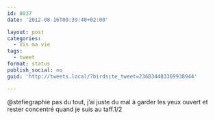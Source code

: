 ```yaml
---
id: 8037
date: '2012-08-16T09:39:40+02:00'

layout: post
categories:
  - Vis ma vie
tags:
  - tweet
format: status
publish_social: no
guid: 'http://tweets.local/?birdsite_tweet=236034483369938944'

---
```


@stefiegraphie pas du tout, j’ai juste du mal à garder les yeux ouvert et rester concentré quand je suis au taff.1/2